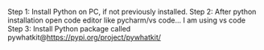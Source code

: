 Step 1: Install Python on PC, if not previously installed.
Step 2: After python installation open code editor like pycharm/vs code... I am using vs code
Step 3: Install Python package called pywhatkit@https://pypi.org/project/pywhatkit/
